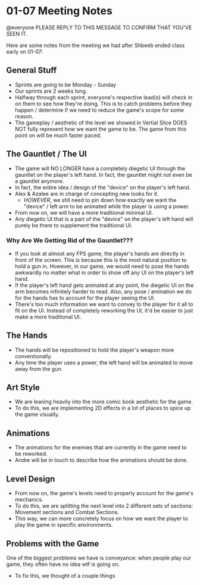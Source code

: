 # 01-07 Meeting Notes

@everyone PLEASE REPLY TO THIS MESSAGE TO CONFIRM THAT YOU'VE SEEN IT.

Here are some notes from the meeting we had after Shbeeb ended class early on 01-07:

## General Stuff
- Sprints are going to be Monday - Sunday
- Our sprints are 2 weeks long.
- Halfway through each sprint, everyone's respective lead(s) will check in on them to see how they're doing. This is to catch problems before they happen / determine if we need to reduce the game's scope for some reason.
- The gameplay / aesthetic of the level we showed in Vertial Slice DOES NOT fully represent how we want the game to be. The game from this point on will be much faster paced.

## The Gauntlet / The UI
- The game will NO LONGER have a completely diegetic UI through the gauntlet on the player's left hand. In fact, the gauntlet might not even be a gauntlet anymore.
- In fact, the entire idea / design of the "device" on the player's left hand.
- Alex & Azalee are in charge of concepting new looks for it.
	- *HOWEVER*, we still need to pin down how exactly we want the "device" / left arm to be animated while the player is using a power.
- From now on, we will have a more traditional minimal UI.
- Any diegetic UI that is a part of the "device" on the player's left hand will purely be there to supplement the traditional UI.

### Why Are We Getting Rid of the Gauntlet???
- If you look at almost any FPS game, the player's hands are directly in front of the screen. This is because this is the most natural position to hold a gun in. However, in our game, we would need to pose the hands awkwardly no matter what in order to show off any UI on the player's left hand.
- If the player's left hand gets animated at any point, the diegetic UI on the arm becomes infinitely harder to read. Also, any pose / animation we do for the hands has to account for the player seeing the UI.
- There's too much information we want to convey to the player for it all to fit on the UI. Instead of completely reworking the UI, it'd be easier to just make a more traditional UI.

## The Hands
- The hands will be repositioned to hold the player's weapon more conventionally.
- Any time the player uses a power, the left hand will be animated to move away from the gun.

## Art Style
- We are leaning heavily into the more comic book aesthetic for the game.
- To do this, we are implementing 2D effects in a lot of places to spice up the game visually.

## Animations
- The animations for the enemies that are currently in the game need to be reworked.
- Andre will be in touch to describe how the animations should be done.

## Level Design
- From now on, the game's levels need to properly account for the game's mechanics.
- To do this, we are splitting the next level into 2 different sets of sections: Movement sections and Combat Sections.
- This way, we can more concretely focus on how we want the player to play the game in specific environments.

## Problems with the Game

One of the biggest problems we have is conveyance: when people play our game, they often have no idea wtf is going on.

- To fix this, we thought of a couple things
